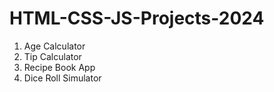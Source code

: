 # HTML-CSS-JS-Projects-2024

1. Age Calculator
2. Tip Calculator
3. Recipe Book App
4. Dice Roll Simulator
